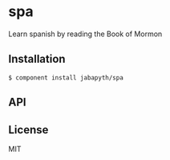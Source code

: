 
# spa

  Learn spanish by reading the Book of Mormon

## Installation

    $ component install jabapyth/spa

## API

   

## License

  MIT
